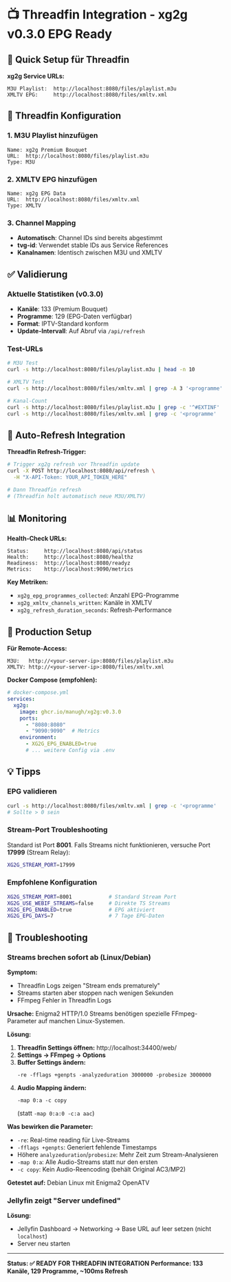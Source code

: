 # 📺 Threadfin Integration - xg2g v0.3.0 EPG Ready

## 🎯 Quick Setup für Threadfin

**xg2g Service URLs:**
```text
M3U Playlist:  http://localhost:8080/files/playlist.m3u
XMLTV EPG:     http://localhost:8080/files/xmltv.xml
```

## 🔧 Threadfin Konfiguration

### 1. M3U Playlist hinzufügen
```text
Name: xg2g Premium Bouquet
URL:  http://localhost:8080/files/playlist.m3u
Type: M3U
```

### 2. XMLTV EPG hinzufügen
```text
Name: xg2g EPG Data
URL:  http://localhost:8080/files/xmltv.xml
Type: XMLTV
```

### 3. Channel Mapping
- **Automatisch**: Channel IDs sind bereits abgestimmt
- **tvg-id**: Verwendet stable IDs aus Service References
- **Kanalnamen**: Identisch zwischen M3U und XMLTV

## ✅ Validierung

### Aktuelle Statistiken (v0.3.0)
- **Kanäle**: 133 (Premium Bouquet)
- **Programme**: 129 (EPG-Daten verfügbar)
- **Format**: IPTV-Standard konform
- **Update-Intervall**: Auf Abruf via `/api/refresh`

### Test-URLs
```bash
# M3U Test
curl -s http://localhost:8080/files/playlist.m3u | head -n 10

# XMLTV Test  
curl -s http://localhost:8080/files/xmltv.xml | grep -A 3 '<programme'

# Kanal-Count
curl -s http://localhost:8080/files/playlist.m3u | grep -c '^#EXTINF'  # 133
curl -s http://localhost:8080/files/xmltv.xml | grep -c '<programme'    # 129
```

## 🔄 Auto-Refresh Integration

**Threadfin Refresh-Trigger:**
```bash
# Trigger xg2g refresh vor Threadfin update
curl -X POST http://localhost:8080/api/refresh \
  -H "X-API-Token: YOUR_API_TOKEN_HERE"

# Dann Threadfin refresh
# (Threadfin holt automatisch neue M3U/XMLTV)
```

## 📊 Monitoring

**Health-Check URLs:**
```text
Status:     http://localhost:8080/api/status
Health:     http://localhost:8080/healthz
Readiness:  http://localhost:8080/readyz
Metrics:    http://localhost:9090/metrics
```

**Key Metriken:**
- `xg2g_epg_programmes_collected`: Anzahl EPG-Programme
- `xg2g_xmltv_channels_written`: Kanäle in XMLTV
- `xg2g_refresh_duration_seconds`: Refresh-Performance

## 🎯 Production Setup

**Für Remote-Access:**
```text
M3U:   http://<your-server-ip>:8080/files/playlist.m3u
XMLTV: http://<your-server-ip>:8080/files/xmltv.xml
```

**Docker Compose (empfohlen):**
```yaml
# docker-compose.yml
services:
  xg2g:
    image: ghcr.io/manugh/xg2g:v0.3.0
    ports:
      - "8080:8080"
      - "9090:9090"  # Metrics
    environment:
      - XG2G_EPG_ENABLED=true
      # ... weitere Config via .env
```

## 💡 Tipps

### EPG validieren

```bash
curl -s http://localhost:8080/files/xmltv.xml | grep -c '<programme'
# Sollte > 0 sein
```

### Stream-Port Troubleshooting

Standard ist Port **8001**. Falls Streams nicht funktionieren, versuche Port **17999** (Stream Relay):

```bash
XG2G_STREAM_PORT=17999
```

### Empfohlene Konfiguration

```bash
XG2G_STREAM_PORT=8001            # Standard Stream Port
XG2G_USE_WEBIF_STREAMS=false     # Direkte TS Streams
XG2G_EPG_ENABLED=true            # EPG aktiviert
XG2G_EPG_DAYS=7                  # 7 Tage EPG-Daten
```

## 🔧 Troubleshooting

### Streams brechen sofort ab (Linux/Debian)

**Symptom:**
- Threadfin Logs zeigen "Stream ends prematurely"
- Streams starten aber stoppen nach wenigen Sekunden
- FFmpeg Fehler in Threadfin Logs

**Ursache:**
Enigma2 HTTP/1.0 Streams benötigen spezielle FFmpeg-Parameter auf manchen Linux-Systemen.

**Lösung:**

1. **Threadfin Settings öffnen:** http://localhost:34400/web/
2. **Settings → FFmpeg → Options**
3. **Buffer Settings ändern:**
   ```text
   -re -fflags +genpts -analyzeduration 3000000 -probesize 3000000
   ```
4. **Audio Mapping ändern:**
   ```text
   -map 0:a -c copy
   ```
   (statt `-map 0:a:0 -c:a aac`)

**Was bewirken die Parameter:**
- `-re`: Real-time reading für Live-Streams
- `-fflags +genpts`: Generiert fehlende Timestamps
- Höhere `analyzeduration`/`probesize`: Mehr Zeit zum Stream-Analysieren
- `-map 0:a`: Alle Audio-Streams statt nur den ersten
- `-c copy`: Kein Audio-Reencoding (behält Original AC3/MP2)

**Getestet auf:** Debian Linux mit Enigma2 OpenATV

### Jellyfin zeigt "Server undefined"

**Lösung:**
- Jellyfin Dashboard → Networking → Base URL auf leer setzen (nicht `localhost`)
- Server neu starten

---
**Status: ✅ READY FOR THREADFIN INTEGRATION**
**Performance: 133 Kanäle, 129 Programme, ~100ms Refresh**
